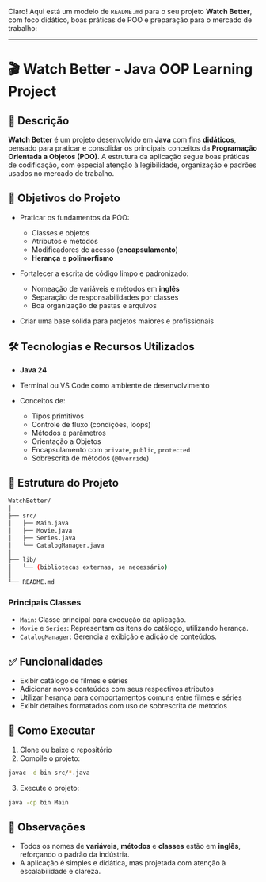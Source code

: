 Claro! Aqui está um modelo de `README.md` para o seu projeto **Watch Better**, com foco didático, boas práticas de POO e preparação para o mercado de trabalho:

---

# 🎬 Watch Better - Java OOP Learning Project

## 📖 Descrição

**Watch Better** é um projeto desenvolvido em **Java** com fins **didáticos**, pensado para praticar e consolidar os principais conceitos da **Programação Orientada a Objetos (POO)**. A estrutura da aplicação segue boas práticas de codificação, com especial atenção à legibilidade, organização e padrões usados no mercado de trabalho.

## 🎯 Objetivos do Projeto

* Praticar os fundamentos da POO:

  * Classes e objetos
  * Atributos e métodos
  * Modificadores de acesso (**encapsulamento**)
  * **Herança** e **polimorfismo**
    
* Fortalecer a escrita de código limpo e padronizado:

  * Nomeação de variáveis e métodos em **inglês**
  * Separação de responsabilidades por classes
  * Boa organização de pastas e arquivos
* Criar uma base sólida para projetos maiores e profissionais

## 🛠️ Tecnologias e Recursos Utilizados

* **Java 24**
* Terminal ou VS Code como ambiente de desenvolvimento
* Conceitos de:

  * Tipos primitivos
  * Controle de fluxo (condições, loops)
  * Métodos e parâmetros
  * Orientação a Objetos
  * Encapsulamento com `private`, `public`, `protected`
  * Sobrescrita de métodos (`@Override`)

## 🧱 Estrutura do Projeto

```bash
WatchBetter/
│
├── src/
│   ├── Main.java
│   ├── Movie.java
│   ├── Series.java
│   └── CatalogManager.java
│
├── lib/
│   └── (bibliotecas externas, se necessário)
│
└── README.md
```

### Principais Classes

* `Main`: Classe principal para execução da aplicação.
* `Movie` e `Series`: Representam os itens do catálogo, utilizando herança.
* `CatalogManager`: Gerencia a exibição e adição de conteúdos.

## ✅ Funcionalidades

* Exibir catálogo de filmes e séries
* Adicionar novos conteúdos com seus respectivos atributos
* Utilizar herança para comportamentos comuns entre filmes e séries
* Exibir detalhes formatados com uso de sobrescrita de métodos

## 🚀 Como Executar

1. Clone ou baixe o repositório
2. Compile o projeto:

```bash
javac -d bin src/*.java
```

3. Execute o projeto:

```bash
java -cp bin Main
```

## 📌 Observações

* Todos os nomes de **variáveis**, **métodos** e **classes** estão em **inglês**, reforçando o padrão da indústria.
* A aplicação é simples e didática, mas projetada com atenção à escalabilidade e clareza.


